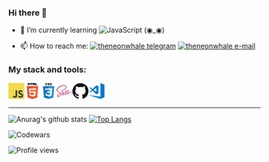 ### Hi there 🦄

- 🌱 I’m currently learning ![JavaScript](https://img.shields.io/badge/-JavaScript-yellow?style=plastic&logo=javascript) (◉_◉)

- 📫 How to reach me: 
  [![theneonwhale telegram](https://img.shields.io/badge/Telegram-%40theneonwhale-blueviolet?style=plastic&logo=telegram&link=https://t.me/theneonwhale)](https://t.me/theneonwhale)
  [![theneonwhale e-mail](https://img.shields.io/badge/Gmail-a.kylymnyk%40gmail.com-blueviolet?style=plastic&logo=gmail&link=mailto:a.kylymnyk@gmail.com)](mailto:a.kylymnyk@gmail.com)

### My stack and tools:

<img align="left" alt="JavaScript" width="32px" src="https://raw.githubusercontent.com/github/explore/80688e429a7d4ef2fca1e82350fe8e3517d3494d/topics/javascript/javascript.png" />

<img align="left" alt="HTML5" width="32px" src="https://raw.githubusercontent.com/github/explore/80688e429a7d4ef2fca1e82350fe8e3517d3494d/topics/html/html.png" />

<img align="left" alt="CSS3" width="32px" src="https://raw.githubusercontent.com/github/explore/80688e429a7d4ef2fca1e82350fe8e3517d3494d/topics/css/css.png" />

<img align="left" alt="Sass" width="32px" src="https://raw.githubusercontent.com/github/explore/80688e429a7d4ef2fca1e82350fe8e3517d3494d/topics/sass/sass.png" />

<img align="left" alt="GitHub" width="32px" src="https://raw.githubusercontent.com/github/explore/78df643247d429f6cc873026c0622819ad797942/topics/github/github.png" />

<img alt="Visual Studio Code" width="32px" src="https://raw.githubusercontent.com/github/explore/80688e429a7d4ef2fca1e82350fe8e3517d3494d/topics/visual-studio-code/visual-studio-code.png" />

---
![Anurag's github stats](https://github-readme-stats.vercel.app/api?username=theneonwhale&show_icons=true&theme=buefy) [![Top Langs](https://github-readme-stats.vercel.app/api/top-langs/?username=theneonwhale&layout=compact&theme=buefy)](https://github.com/anuraghazra/github-readme-stats)

![Codewars](https://www.codewars.com/users/theneonwhale/badges/micro)

![Profile views](https://gpvc.arturio.dev/theneonwhale)

<!--
**theneonwhale/theneonwhale** is a ✨ _special_ ✨ repository because its `README.md` (this file) appears on your GitHub profile.

Here are some ideas to get you started:

- 🔭 I’m currently working on ...
- 🌱 I’m currently learning JavaScript
- 👯 I’m looking to collaborate on ...
- 🤔 I’m looking for help with ...
- 💬 Ask me about ...
- 📫 How to reach me: ...
- 😄 Pronouns: ...
- ⚡ Fun fact: ...
-->
